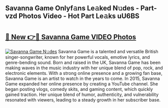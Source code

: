 ## Savanna Game Onlyf𝚊ns Le𝚊ked N𝚞des - Part-vzd Photos Video - Hot Part Le𝚊ks uU6BS

# <h2><a href="http://ac54970.deff.icu/?id=Savanna+Game">🔗 New 👉🔴 Savanna Game VIDEO Photos</a></h2>

[![Savanna Game N𝚞des](https://i.imgur.com/rIISA9y.gif)](http://ac54970.deff.icu/?id=Savanna+Game)
Savanna Game is a talented and versatile British singer-songwriter, known for her powerful vocals, emotive lyrics, and genre-bending sound. Born and raised in the UK, Savanna Game has been making waves in the music industry with her unique blend of pop, rock, and electronic elements. With a strong online presence and a growing fan base, Savanna Game is an artist to watch in the years to come. In 2015, Savanna Game expanded her online presence by creating a YouTube channel. She began posting vlogs, comedy skits, and gaming content, which quickly gained traction. Her unique blend of humor, authenticity, and vulnerability resonated with viewers, leading to a steady growth in her subscriber base.
